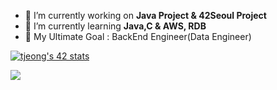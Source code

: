 - 🔭 I’m currently working on <b>Java Project & 42Seoul Project</b>
- 🌱 I’m currently learning <b>Java,C & AWS, RDB</b>
- 🎯 My Ultimate Goal : BackEnd Engineer(Data Engineer)

[![tjeong's 42 stats](https://badge42.herokuapp.com/api/stats/tjeong)](https://github.com/jts8257)

<!--
**jts8257/jts8257** is a ✨ _special_ ✨ repository because its `README.md` (this file) appears on your GitHub profile.

Here are some ideas to get you started:
-->

<!--
- 👯 I’m looking to collaborate on ...
- 🤔 I’m looking for help with ...
- 💬 Ask me about ...
- 📫 How to reach me: ...
- 😄 Pronouns: ...
- ⚡ Fun fact: ...
-->

<img src="https://img.shields.io/github/followers/jts8257?style=social">

<!-- ![](https://img.shields.io/github/followers/AlpoxDev?style=social) -->
